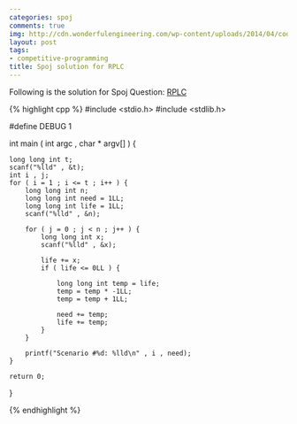 ```yaml
---
categories: spoj
comments: true
img: http://cdn.wonderfulengineering.com/wp-content/uploads/2014/04/code-wallpaper-6.png
layout: post
tags:
- competitive-programming
title: Spoj solution for RPLC
---
```


Following is the solution for Spoj Question: [RPLC](http://www.spoj.com/problems/RPLC/)

{% highlight cpp %}
#include <stdio.h>
#include <stdlib.h>

#define DEBUG 1

int main ( int argc , char * argv[] ) {

	long long int t;
	scanf("%lld" , &t);
	int i , j;
	for ( i = 1 ; i <= t ; i++ ) {
		long long int n;
		long long int need = 1LL;
		long long int life = 1LL;
		scanf("%lld" , &n);

		for ( j = 0 ; j < n ; j++ ) {
			long long int x;
			scanf("%lld" , &x);

			life += x;
			if ( life <= 0LL ) {

				long long int temp = life;
				temp = temp * -1LL;
				temp = temp + 1LL;

				need += temp;
				life += temp;
			}
		}

		printf("Scenario #%d: %lld\n" , i , need);
	}

	return 0;
}

{% endhighlight %}